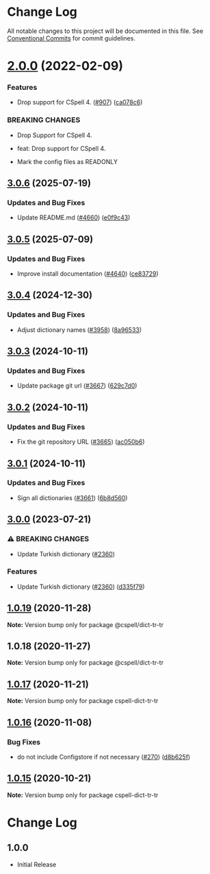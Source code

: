 # Change Log

All notable changes to this project will be documented in this file.
See [Conventional Commits](https://conventionalcommits.org) for commit guidelines.

# [2.0.0](https://github.com/streetsidesoftware/cspell-dicts/compare/@cspell/dict-tr-tr@1.0.19...@cspell/dict-tr-tr@2.0.0) (2022-02-09)


### Features

* Drop support for CSpell 4. ([#907](https://github.com/streetsidesoftware/cspell-dicts/issues/907)) ([ca078c6](https://github.com/streetsidesoftware/cspell-dicts/commit/ca078c6a2e188cc3cf6276db1ba7e007f0f06f27))


### BREAKING CHANGES

* Drop Support for CSpell 4.

* feat: Drop support for CSpell 4.
* Mark the config files as READONLY





## [3.0.6](https://github.com/streetsidesoftware/cspell-dicts/compare/@cspell/dict-tr-tr@3.0.5...@cspell/dict-tr-tr@3.0.6) (2025-07-19)


### Updates and Bug Fixes

* Update README.md ([#4660](https://github.com/streetsidesoftware/cspell-dicts/issues/4660)) ([e0f9c43](https://github.com/streetsidesoftware/cspell-dicts/commit/e0f9c43f2dc0170a118dfe3a5008d3cf017e36ce))

## [3.0.5](https://github.com/streetsidesoftware/cspell-dicts/compare/@cspell/dict-tr-tr@3.0.4...@cspell/dict-tr-tr@3.0.5) (2025-07-09)


### Updates and Bug Fixes

* Improve install documentation ([#4640](https://github.com/streetsidesoftware/cspell-dicts/issues/4640)) ([ce83729](https://github.com/streetsidesoftware/cspell-dicts/commit/ce837295163125b6ff57494d9de1609edc6204e6))

## [3.0.4](https://github.com/streetsidesoftware/cspell-dicts/compare/@cspell/dict-tr-tr@3.0.3...@cspell/dict-tr-tr@3.0.4) (2024-12-30)


### Updates and Bug Fixes

* Adjust dictionary names ([#3958](https://github.com/streetsidesoftware/cspell-dicts/issues/3958)) ([8a96533](https://github.com/streetsidesoftware/cspell-dicts/commit/8a96533bec21280103740868b81559437c413501))

## [3.0.3](https://github.com/streetsidesoftware/cspell-dicts/compare/@cspell/dict-tr-tr@3.0.2...@cspell/dict-tr-tr@3.0.3) (2024-10-11)


### Updates and Bug Fixes

* Update package git url ([#3667](https://github.com/streetsidesoftware/cspell-dicts/issues/3667)) ([629c7d0](https://github.com/streetsidesoftware/cspell-dicts/commit/629c7d0a5e1bacad1d3874b1f8372edc3494ef97))

## [3.0.2](https://github.com/streetsidesoftware/cspell-dicts/compare/@cspell/dict-tr-tr@3.0.1...@cspell/dict-tr-tr@3.0.2) (2024-10-11)


### Updates and Bug Fixes

* Fix the git repository URL ([#3665](https://github.com/streetsidesoftware/cspell-dicts/issues/3665)) ([ac050b6](https://github.com/streetsidesoftware/cspell-dicts/commit/ac050b697d57820109995e92fac5ccc32ced1723))

## [3.0.1](https://github.com/streetsidesoftware/cspell-dicts/compare/@cspell/dict-tr-tr@3.0.0...@cspell/dict-tr-tr@3.0.1) (2024-10-11)


### Updates and Bug Fixes

* Sign all dictionaries ([#3661](https://github.com/streetsidesoftware/cspell-dicts/issues/3661)) ([6b8d560](https://github.com/streetsidesoftware/cspell-dicts/commit/6b8d560cf51a593458ce42bca415859f872cfc97))

## [3.0.0](https://github.com/streetsidesoftware/cspell-dicts/compare/@cspell/dict-tr-tr@2.0.0...@cspell/dict-tr-tr@3.0.0) (2023-07-21)


### ⚠ BREAKING CHANGES

* Update Turkish dictionary ([#2360](https://github.com/streetsidesoftware/cspell-dicts/issues/2360))

### Features

* Update Turkish dictionary ([#2360](https://github.com/streetsidesoftware/cspell-dicts/issues/2360)) ([d335f79](https://github.com/streetsidesoftware/cspell-dicts/commit/d335f792eee9340d89fb6e5b6d6860ee0580d6b3))

## [1.0.19](https://github.com/streetsidesoftware/cspell-dicts/compare/@cspell/dict-tr-tr@1.0.18...@cspell/dict-tr-tr@1.0.19) (2020-11-28)

**Note:** Version bump only for package @cspell/dict-tr-tr





## 1.0.18 (2020-11-27)

**Note:** Version bump only for package @cspell/dict-tr-tr





## [1.0.17](https://github.com/streetsidesoftware/cspell-dicts/compare/cspell-dict-tr-tr@1.0.16...cspell-dict-tr-tr@1.0.17) (2020-11-21)

**Note:** Version bump only for package cspell-dict-tr-tr

## [1.0.16](https://github.com/streetsidesoftware/cspell-dicts/compare/cspell-dict-tr-tr@1.0.15...cspell-dict-tr-tr@1.0.16) (2020-11-08)

### Bug Fixes

- do not include Configstore if not necessary ([#270](https://github.com/streetsidesoftware/cspell-dicts/issues/270)) ([d8b625f](https://github.com/streetsidesoftware/cspell-dicts/commit/d8b625f2f42d5cc6c4a9390216ac1e5037886e44))

## [1.0.15](https://github.com/streetsidesoftware/cspell-dicts/compare/cspell-dict-tr-tr@1.0.14...cspell-dict-tr-tr@1.0.15) (2020-10-21)

**Note:** Version bump only for package cspell-dict-tr-tr

# Change Log

## 1.0.0

- Initial Release
